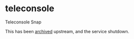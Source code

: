 # teleconsole
Teleconsole Snap

This has been [archived](https://github.com/gravitational/teleconsole) upstream, and the service shutdown.
